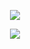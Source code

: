 <p align="center">
  <img src="https://readme-typing-svg.demolab.com?font=Fira+Code&size=30&duration=10&pause=500&color=08f&center=true&width=435&lines=Matheus+Dev" />
</p>

<p align="center">
  <img src="https://readme-typing-svg.demolab.com?font=Fira+Code&size=18&duration=50&pause=2000&color=25c725&center=true&width=435&lines=Full+Stack+Developer;PHP+%7C+Java+%7C+JavaScript+%7C+HTML5" />
</p>
